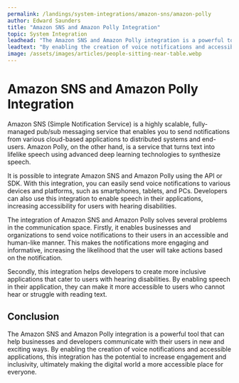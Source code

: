 ```yaml
---
permalink: /landings/system-integrations/amazon-sns/amazon-polly
author: Edward Saunders
title: "Amazon SNS and Amazon Polly Integration"
topic: System Integration
leadhead: "The Amazon SNS and Amazon Polly integration is a powerful tool that can help businesses and developers communicate with their users in new and exciting ways"
leadtext: "By enabling the creation of voice notifications and accessible applications, this integration has the potential to increase engagement and inclusivity, ultimately making the digital world a more accessible place for everyone."
image: /assets/images/articles/people-sitting-near-table.webp
---
```

<div class="arttext">	<h1>Amazon SNS and Amazon Polly Integration</h1>
	<p>Amazon SNS (Simple Notification Service) is a highly scalable, fully-managed pub/sub messaging service that enables you to send notifications from various cloud-based applications to distributed systems and end-users. Amazon Polly, on the other hand, is a service that turns text into lifelike speech using advanced deep learning technologies to synthesize speech.</p>
	<p>It is possible to integrate Amazon SNS and Amazon Polly using the API or SDK. With this integration, you can easily send voice notifications to various devices and platforms, such as smartphones, tablets, and PCs. Developers can also use this integration to enable speech in their applications, increasing accessibility for users with hearing disabilities.</p>
	<p>The integration of Amazon SNS and Amazon Polly solves several problems in the communication space. Firstly, it enables businesses and organizations to send voice notifications to their users in an accessible and human-like manner. This makes the notifications more engaging and informative, increasing the likelihood that the user will take actions based on the notification.</p>
	<p>Secondly, this integration helps developers to create more inclusive applications that cater to users with hearing disabilities. By enabling speech in their application, they can make it more accessible to users who cannot hear or struggle with reading text.</p>
    <h2>Conclusion</h2>
    <p>The Amazon SNS and Amazon Polly integration is a powerful tool that can help businesses and developers communicate with their users in new and exciting ways. By enabling the creation of voice notifications and accessible applications, this integration has the potential to increase engagement and inclusivity, ultimately making the digital world a more accessible place for everyone.</p>
</div>